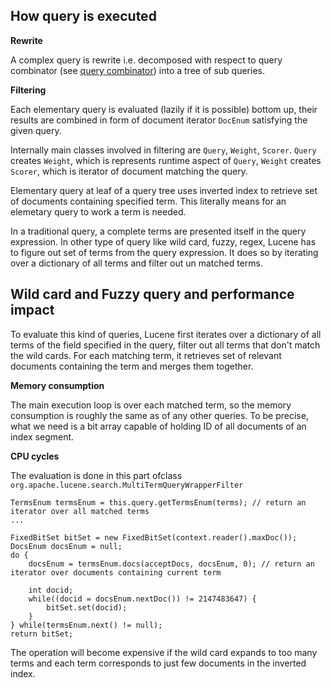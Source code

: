 ## How query is executed

**Rewrite**

A complex query is rewrite i.e. decomposed with respect to query combinator (see [query combinator](query-filter.md)) into a tree of sub queries.

**Filtering**

Each elementary query is evaluated (lazily if it is possible) bottom up, their results are combined in form of document iterator `DocEnum` satisfying the given query.

Internally main classes involved in filtering are `Query`, `Weight`, `Scorer`. `Query` creates `Weight`, which is represents runtime aspect of `Query`, `Weight` creates `Scorer`, which is iterator of document matching the query.

Elementary query at leaf of a query tree uses inverted index to retrieve set of documents containing specified term. This literally means for an elemetary query to work a term is needed.

In a traditional query, a complete terms are presented itself in the query expression. In other type of query like wild card, fuzzy, regex, Lucene has to figure out set of terms from the query expression. It does so by iterating over a dictionary of all terms and filter out un matched terms.

## Wild card and Fuzzy query and performance impact

To evaluate this kind of queries, Lucene first iterates over a dictionary of all terms of the field specified in the query, filter out all terms that don't match the wild cards. For each matching term, it retrieves set of relevant documents containing the term and merges them together.

**Memory consumption**

The main execution loop is over each matched term, so the memory consumption is roughly the same as of any other queries. To be precise, what we need is a bit array capable of holding ID of all documents of an index segment.

**CPU cycles**

The evaluation is done in this part ofclass `org.apache.lucene.search.MultiTermQueryWrapperFilter`

    TermsEnum termsEnum = this.query.getTermsEnum(terms); // return an iterator over all matched terms
    ...
    
    FixedBitSet bitSet = new FixedBitSet(context.reader().maxDoc());
    DocsEnum docsEnum = null;
    do {
        docsEnum = termsEnum.docs(acceptDocs, docsEnum, 0); // return an iterator over documents containing current term

        int docid;
        while((docid = docsEnum.nextDoc()) != 2147483647) {
            bitSet.set(docid);
        }
    } while(termsEnum.next() != null);
    return bitSet;

The operation will become expensive if the wild card expands to too many terms and each term corresponds to just few documents in the inverted index.
